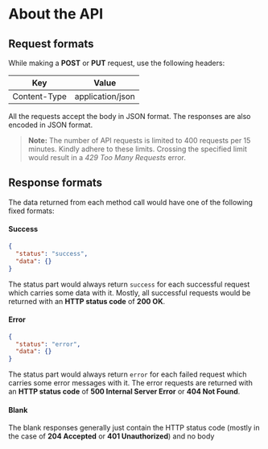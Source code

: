 # About the API

## Request formats

While making a **POST** or **PUT** request, use the following headers:

| Key | Value |
|---|---|
| Content-Type | application/json |

All the requests accept the body in JSON format. The responses are also encoded in JSON format.

> **Note:** The number of API requests is limited to 400 requests per 15 minutes. Kindly adhere to these limits. Crossing the specified limit would result in a *429 Too Many Requests* error.

## Response formats

The data returned from each method call would have one of the following fixed formats:

#### Success

```json
{
  "status": "success",
  "data": {}
}
```
The status part would always return `success` for each successful request which carries some data with it. Mostly, all successful requests would be returned with an **HTTP status code** of **200 OK**.

#### Error

```json
{
  "status": "error",
  "data": {}
}
```
The status part would always return `error` for each failed request which carries some error messages with it. The error requests are returned with an **HTTP status code** of **500 Internal Server Error** or **404 Not Found**.

#### Blank

The blank responses generally just contain the HTTP status code (mostly in the case of **204 Accepted** or **401 Unauthorized**) and no body
